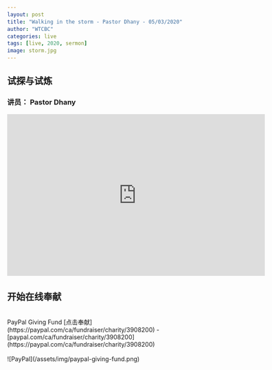 ```yaml
---
layout: post
title: "Walking in the storm - Pastor Dhany - 05/03/2020"
author: "WTCBC"
categories: live
tags: [live, 2020, sermon]
image: storm.jpg
---
```


## 试探与试炼

### 讲员： Pastor Dhany

<iframe src="https://www.facebook.com/plugins/post.php?href=https%3A%2F%2Fwww.facebook.com%2Fwestcbc%2Fvideos%2F1618215181667906%2F&show_text=true&width=552&appId=377664742243645&height=377" width="600" height="377" style="border:none;overflow:hidden" scrolling="no" frameborder="0" allowTransparency="true" allow="encrypted-media"></iframe>

## 开始在线奉献
<br/>
PayPal Giving Fund [点击奉献](https://paypal.com/ca/fundraiser/charity/3908200) - [paypal.com/ca/fundraiser/charity/3908200](https://paypal.com/ca/fundraiser/charity/3908200)
<br/>
<br/>
![PayPal](/assets/img/paypal-giving-fund.png)
